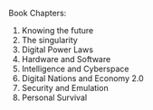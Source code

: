 
Book Chapters:

1. Knowing the future
2. The singularity
3. Digital Power Laws
4. Hardware and Software
5. Intelligence and Cyberspace
6. Digital Nations and Economy 2.0
7. Security and Emulation
8. Personal Survival







